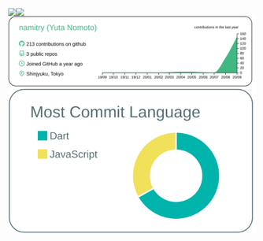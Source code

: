 <img align="left" src="https://github-profile-trophy.vercel.app/?username=namitry&rank=S,AAA,AA,A" />
<img align="left" src="https://github-readme-stats.vercel.app/api?username=namitry&count_private=true" />

![](https://raw.githubusercontent.com/namitry/namitry/master/profile-summary-card-output/vue/0-profile-details.svg)
![](https://raw.githubusercontent.com/namitry/namitry/master/profile-summary-card-output/default/2-most-commit-language.svg)

<!--
**namitry/namitry** is a ✨ _special_ ✨ repository because its `README.md` (this file) appears on your GitHub profile.

Here are some ideas to get you started:

- 🔭 I’m currently working on ...
- 🌱 I’m currently learning ...
- 👯 I’m looking to collaborate on ...
- 🤔 I’m looking for help with ...
- 💬 Ask me about ...
- 📫 How to reach me: ...
- 😄 Pronouns: ...
- ⚡ Fun fact: ...
-->

